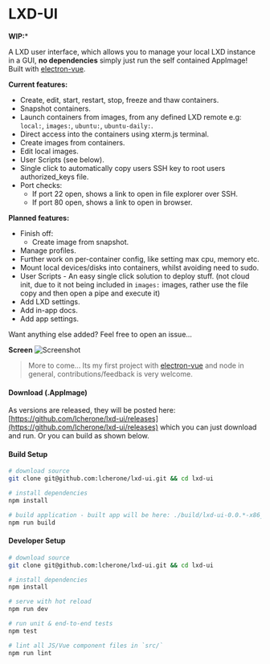 
# LXD-UI

**WIP:***

A LXD user interface, which allows you to manage your local LXD instance in a GUI, **no dependencies** simply just run the self contained AppImage! Built with [electron-vue](https://github.com/SimulatedGREG/electron-vue).

**Current features:**

 - Create, edit, start, restart, stop, freeze and thaw containers.
 - Snapshot containers.
 - Launch containers from images, from any defined LXD remote e.g: `local:`, `images:`, `ubuntu:`, `ubuntu-daily:`.
 - Direct access into the containers using xterm.js terminal.
 - Create images from containers.
 - Edit local images.
 - User Scripts (see below).
 - Single click to automatically copy users SSH key to root users authorized_keys file.
 - Port checks:
   - If port 22 open, shows a link to open in file explorer over SSH.
   - If port 80 open, shows a link to open in browser.
  

**Planned features:**

 - Finish off:
   - Create image from snapshot.
 - Manage profiles.
 - Further work on per-container config, like setting max cpu, memory etc.
 - Mount local devices/disks into containers, whilst avoiding need to sudo.
 - User Scripts - An easy single click solution to deploy stuff. (not cloud init, due to it not being included in `images:` images, rather use the file copy and then open a pipe and execute it)
 - Add LXD settings.
 - Add in-app docs.
 - Add app settings.

Want anything else added? Feel free to open an issue...


**Screen**
![Screenshot](https://i.imgur.com/Yr0WaCy.gif)

> More to come... Its my first project with [electron-vue](https://github.com/SimulatedGREG/electron-vue) and node in general, contributions/feedback is very welcome.

#### Download (.AppImage)

As versions are released, they will be posted here: [https://github.com/lcherone/lxd-ui/releases](https://github.com/lcherone/lxd-ui/releases) 
which you can just download and run. Or you can build as shown below.

#### Build Setup

``` bash
# download source
git clone git@github.com:lcherone/lxd-ui.git && cd lxd-ui

# install dependencies
npm install

# build application - built app will be here: ./build/lxd-ui-0.0.*-x86_64.AppImage
npm run build

```

#### Developer Setup

``` bash
# download source
git clone git@github.com:lcherone/lxd-ui.git && cd lxd-ui

# install dependencies
npm install

# serve with hot reload
npm run dev

# run unit & end-to-end tests
npm test

# lint all JS/Vue component files in `src/`
npm run lint


